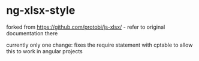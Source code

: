 # ng-xlsx-style

forked from https://github.com/protobi/js-xlsx/ - refer to original documentation there

currently only one change: fixes the require statement with cptable to allow this to work in angular projects